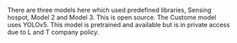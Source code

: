There are three  models here which used predefined libraries, Sensing hospot, Model 2 and Model 3. This is open source. The Custome model uses YOLOv5. This model is pretrained and available but is in private access due to L and T company policy. 